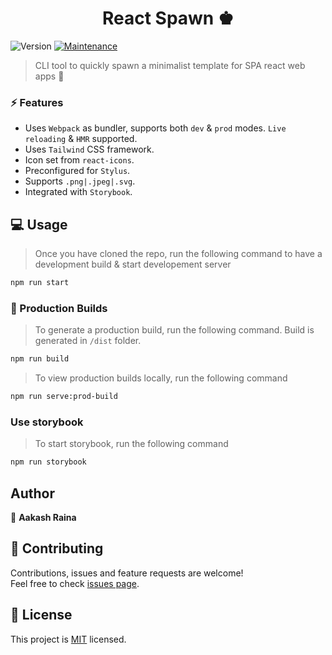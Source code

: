 <h1 align="center">React Spawn ♚</h1>
<p>
  <img alt="Version" src="https://img.shields.io/badge/version-1.0.0-blue.svg?cacheSeconds=2592000" />
  <a href="https://github.com/AakashRaina/React-Starter-Kit/graphs/commit-activity" target="_blank">
    <img alt="Maintenance" src="https://img.shields.io/badge/Maintained%3F-yes-green.svg" />
  </a>
</p>

> CLI tool to quickly spawn a minimalist template for SPA react web apps 🚀

### ⚡️ Features

- Uses `Webpack` as bundler, supports both `dev` & `prod` modes. `Live reloading` & `HMR` supported.
- Uses `Tailwind` CSS framework.
- Icon set from `react-icons`.
- Preconfigured for `Stylus`.
- Supports `.png|.jpeg|.svg`.
- Integrated with `Storybook`.

## 💻 Usage

> Once you have cloned the repo, run the following command to have a development build & start developement server

```sh
npm run start
```

### 🚀 Production Builds

> To generate a production build, run the following command. Build is generated in `/dist` folder.

```sh
npm run build
```

> To view production builds locally, run the following command

```sh
npm run serve:prod-build
```

### Use storybook

> To start storybook, run the following command

```sh
npm run storybook
```

## Author

👤 **Aakash Raina**

## 🤝 Contributing

Contributions, issues and feature requests are welcome!<br />Feel free to check [issues page](https://github.com/AakashRaina/React-Spawn/issues).

## 📝 License

This project is [MIT](https://github.com/AakashRaina/React-Spawn/blob/main/LICENSE) licensed.
